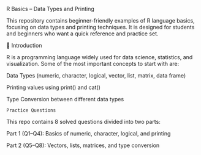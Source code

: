 R Basics – Data Types and Printing

This repository contains beginner-friendly examples of R language basics, focusing on data types and printing techniques. It is designed for students and beginners who want a quick reference and practice set.

🔹 Introduction

R is a programming language widely used for data science, statistics, and visualization.
Some of the most important concepts to start with are:

Data Types (numeric, character, logical, vector, list, matrix, data frame)

Printing values using print() and cat()

Type Conversion between different data types


    Practice Questions

This repo contains 8 solved questions divided into two parts:

Part 1 (Q1–Q4): Basics of numeric, character, logical, and printing

Part 2 (Q5–Q8): Vectors, lists, matrices, and type conversion
